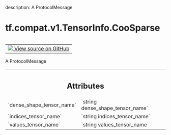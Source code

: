 description: A ProtocolMessage

<div itemscope itemtype="http://developers.google.com/ReferenceObject">
<meta itemprop="name" content="tf.compat.v1.TensorInfo.CooSparse" />
<meta itemprop="path" content="Stable" />
</div>

# tf.compat.v1.TensorInfo.CooSparse

<!-- Insert buttons and diff -->

<table class="tfo-notebook-buttons tfo-api nocontent" align="left">
<td>
  <a target="_blank" href="https://github.com/tensorflow/tensorflow/blob/r2.2/tensorflow/core/protobuf/meta_graph.proto">
    <img src="https://www.tensorflow.org/images/GitHub-Mark-32px.png" />
    View source on GitHub
  </a>
</td>
</table>



A ProtocolMessage

<!-- Placeholder for "Used in" -->




<!-- Tabular view -->
 <table class="responsive fixed orange">
<colgroup><col width="214px"><col></colgroup>
<tr><th colspan="2"><h2 class="add-link">Attributes</h2></th></tr>

<tr>
<td>
`dense_shape_tensor_name`
</td>
<td>
`string dense_shape_tensor_name`
</td>
</tr><tr>
<td>
`indices_tensor_name`
</td>
<td>
`string indices_tensor_name`
</td>
</tr><tr>
<td>
`values_tensor_name`
</td>
<td>
`string values_tensor_name`
</td>
</tr>
</table>



